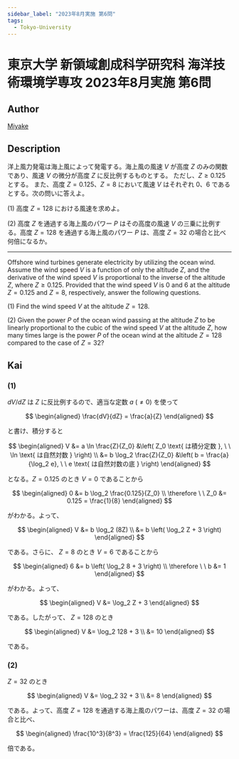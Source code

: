 ```yaml
---
sidebar_label: "2023年8月実施 第6問"
tags:
  - Tokyo-University
---
```

# 東京大学 新領域創成科学研究科 海洋技術環境学専攻 2023年8月実施 第6問

## **Author**
[Miyake](https://miyake.github.io/exams/index.html)

## **Description**
洋上⾵⼒発電は海上⾵によって発電する。海上⾵の⾵速 $V$ が⾼度 $Z$ のみの関数であり、⾵速 $V$ の微分が⾼度 $Z$ に反⽐例するものとする。
ただし、$Z \geq 0.125$ とする。
また、⾼度 $Z=0.125、Z=8$ において⾵速 $V$ はそれぞれ $0、6$ であるとする。次の問いに答えよ。

(1) ⾼度 $Z=128$ における⾵速を求めよ。

(2) ⾼度 $Z$ を通過する海上⾵のパワー $P$ はその⾼度の⾵速 $V$ の三乗に⽐例する。⾼度 $Z=128$ を通過する海上⾵のパワー $P$ は、⾼度 $Z=32$ の場合と⽐べ何倍になるか。 

---

Offshore wind turbines generate electricity by utilizing the ocean wind. Assume the wind speed $V$ is a function of only the altitude $Z$, and the derivative of the wind speed $V$ is proportional to the inverse of the altitude $Z$, where $Z \geq 0.125$.
Provided that the wind speed $V$ is $0$ and $6$ at the altitude $Z=0.125$ and $Z=8$, respectively, answer the following questions. 

(1) Find the wind speed $V$ at the altitude $Z=128$.

(2) Given the power $P$ of the ocean wind passing at the altitude $Z$ to be linearly proportional to the cubic of the wind speed $V$ at the altitude $Z$, how many times large is the power $P$ of the ocean wind at the altitude $Z=128$ compared to the case of $Z=32$? 

## **Kai**
### (1)
$dV/dZ$ は $Z$ に反比例するので、適当な定数 $a \ (\ne 0)$ を使って

$$
  \begin{aligned}
  \frac{dV}{dZ} = \frac{a}{Z}
  \end{aligned}
$$

と書け、積分すると

$$
  \begin{aligned}
  V
  &= a \ln \frac{Z}{Z_0}
  &\left( Z_0 \text{ は積分定数 }, \ \ \ln \text{ は自然対数 } \right)
  \\
  &= b \log_2 \frac{Z}{Z_0}
  &\left( b = \frac{a}{\log_2 e}, \ \ e \text{ は自然対数の底 } \right)
  \end{aligned}
$$

となる。$Z=0.125$ のとき $V=0$ であることから

$$
  \begin{aligned}
  0 &= b \log_2 \frac{0.125}{Z_0}
  \\
  \therefore \ \ Z_0 &= 0.125 = \frac{1}{8}
  \end{aligned}
$$

がわかる。よって、

$$
  \begin{aligned}
  V &= b \log_2 (8Z)
  \\
  &= b \left( \log_2 Z + 3 \right)
  \end{aligned}
$$

である。さらに、 $Z=8$ のとき $V=6$ であることから

$$
  \begin{aligned}
  6 &= b \left( \log_2 8 + 3 \right)
  \\
  \therefore \ \ b &= 1
  \end{aligned}
$$

がわかる。よって、

$$
  \begin{aligned}
  V &= \log_2 Z + 3
  \end{aligned}
$$

である。したがって、 $Z=128$ のとき

$$
  \begin{aligned}
  V &= \log_2 128 + 3
  \\
  &= 10
  \end{aligned}
$$

である。

### (2)
$Z=32$ のとき

$$
  \begin{aligned}
  V &= \log_2 32 + 3
  \\
  &= 8
  \end{aligned}
$$

である。よって、高度 $Z=128$ を通過する海上風のパワーは、高度 $Z=32$ の場合と比べ、

$$
  \begin{aligned}
  \frac{10^3}{8^3} = \frac{125}{64}
  \end{aligned}
$$

倍である。